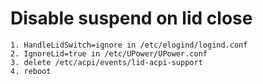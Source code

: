 # Disable suspend on lid close
```text
1. HandleLidSwitch=ignore in /etc/elogind/logind.conf
2. IgnoreLid=true in /etc/UPower/UPower.conf
3. delete /etc/acpi/events/lid-acpi-support
4. reboot
```
